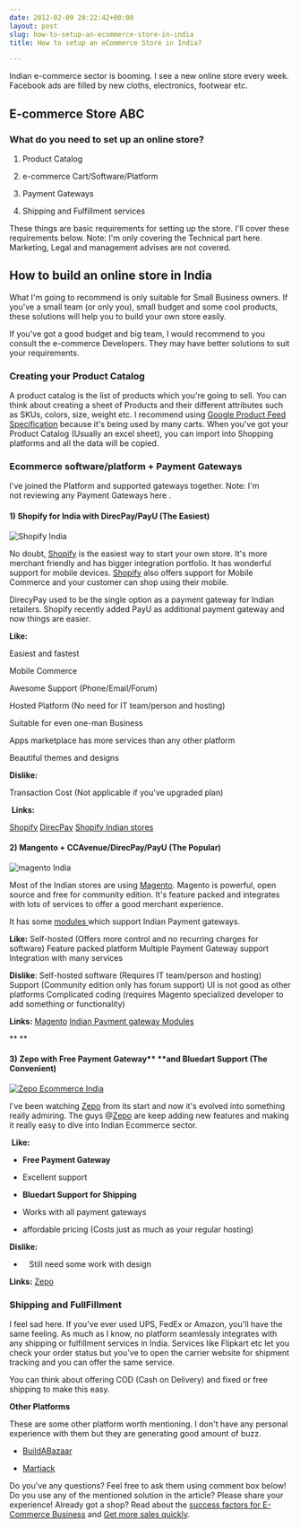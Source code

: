 ```yaml
---
date: 2012-02-09 20:22:42+00:00
layout: post
slug: how-to-setup-an-ecommerce-store-in-india
title: How to setup an eCommerce Store in India?

---
```


Indian e-commerce sector is booming. I see a new online store every week. Facebook ads are filled by new cloths, electronics, footwear etc. 


## E-commerce Store ABC ##




### What do you need to set up an online store?





	
  1. Product Catalog

	
  2. e-commerce Cart/Software/Platform

	
  3. Payment Gateways

	
  4. Shipping and Fulfillment services


These things are basic requirements for setting up the store. I'll cover these requirements below.
Note: I'm only covering the Technical part here. Marketing, Legal and management advises are not covered.


## How to build an online store in India


What I'm going to recommend is only suitable for Small Business owners. If you've a small team (or only you), small budget and some cool products, these solutions will help you to build your own store easily.

If you've got a good budget and big team, I would recommend to you consult the e-commerce Developers. They may have better solutions to suit your requirements.


### Creating your Product Catalog


A product catalog is the list of products which you're going to sell. You can think about creating a sheet of Products and their different attributes such as SKUs, colors, size, weight etc.
I recommend using [Google Product Feed Specification](http://support.google.com/merchants/bin/answer.py?hl=en&answer=188494#other) because it's being used by many carts. When you've got your Product Catalog (Usually an excel sheet), you can import into Shopping platforms and all the data will be copied.


### Ecommerce software/platform + Payment Gateways


I've joined the Platform and supported gateways together. Note: I'm not reviewing any Payment Gateways here .


#### **1) Shopify for India with DirecPay/PayU (The Easiest)**


![Shopify India](http://s3-ap-southeast-1.amazonaws.com/ankitkumar/images/Shopify-logo.png)

No doubt, [Shopify](http://bit.ly/ak-shopify) is the easiest way to start your own store. It's more merchant friendly and has bigger integration portfolio. It has wonderful support for mobile devices. [Shopify](http://bit.ly/ak-shopify) also offers support for Mobile Commerce and your customer can shop using their mobile.

DirecyPay used to be the single option as a payment gateway for Indian retailers. Shopify recently added PayU as additional payment gateway and now things are easier.

**Like:**

Easiest and fastest

Mobile Commerce

Awesome Support (Phone/Email/Forum)

Hosted Platform (No need for IT team/person and hosting)

Suitable for even one-man Business

Apps marketplace has more services than any other platform

Beautiful themes and designs

**Dislike:**

Transaction Cost (Not applicable if you've upgraded plan)




 **Links:**


[Shopify](http://bit.ly/ak-shopify)
[DirecPay](http://www.timesofmoney.com/direcpay/jsp/home.jsp)
[Shopify Indian stores](http://ankitkumar.in/shopify-stores-in-india/)


#### **2) Mangento + CCAvenue/DirecPay/PayU (The Popular)**




![magento India](http://ankitkumar.in/wp-content/uploads/16177v3-max-450x4503.png)


Most of the Indian stores are using [Magento](http://www.magentocommerce.com/). Magento is powerful, open source and free for community edition. It's feature packed and integrates with lots of services to offer a good merchant experience.

It has some [modules ](http://www.magentocommerce.com/magento-connect/integrations/payment-gateways.html?id=12848&s=1&pl=0&te=0&q=India&pr=0:635&t=0&p=1) which support Indian Payment gateways.

**Like:**
Self-hosted (Offers more control and no recurring charges for software)
Feature packed platform
Multiple Payment Gateway support
Integration with many services

**Dislike**:
Self-hosted software (Requires IT team/person and hosting)
Support (Community edition only has forum support)
UI is not good as other platforms
Complicated coding (requires Magento specialized developer to add something or functionality)

**Links:**
[ Magento](http://www.magentocommerce.com/)
[ Indian Payment gateway Modules](http://www.magentocommerce.com/magento-connect/integrations/payment-gateways.html?id=12848&s=1&pl=0&te=0&q=India&pr=0:635&t=0&p=1)

** **


#### 3) Zepo with Free Payment Gateway** **and Bluedart Support (The Convenient)




[![Zepo Ecommerce India](http://ankitkumar.in/wp-content/uploads/Zepo-Ecommerce-India.jpg)](http://bit.ly/ak-zepo)




I've been watching [Zepo](http://bit.ly/ak-zepo) from its start and now it's evolved into something really admiring. The guys @[Zepo](http://bit.ly/ak-zepo) are keep adding new features and making it really easy to dive into Indian Ecommerce sector.


 **Like:**



	
  * **Free Payment Gateway**

	
  * Excellent support

	
  * **Bluedart Support for Shipping**

	
  * Works with all payment gateways

	
  * affordable pricing (Costs just as much as your regular hosting)


**Dislike:**

*    Still need some work with design


**Links:**
[Zepo](http://bit.ly/ak-zepo)


### Shipping and FullFillment


I feel sad here. If you've ever used UPS, FedEx or Amazon, you'll have the same feeling.
As much as I know, no platform seamlessly integrates with any shipping or fulfillment services in India. Services like Flipkart etc let you check your order status but you've to open the carrier website for shipment tracking and you can offer the same service.

You can think about offering COD (Cash on Delivery) and fixed or free shipping to make this easy.

**Other Platforms**

These are some other platform worth mentioning. I don't have any personal experience with them but they are generating good amount of buzz.



	
  * [BuildABazaar](http://www.buildabazaar.com/)

	
  * [Martjack](http://www.martjack.com/)




Do you've any questions? Feel free to ask them using comment box below! Do you use any of the mentioned solution in the article? Please share your experience! Already got a shop? Read about the [success factors for E-Commerce Business](http://ankitkumar.in/5-key-success-factors-for-e-commerce-business/) and [Get more sales quickly](http://ankitkumar.in/a-mini-guide-to-get-more-sales-quickly/).
